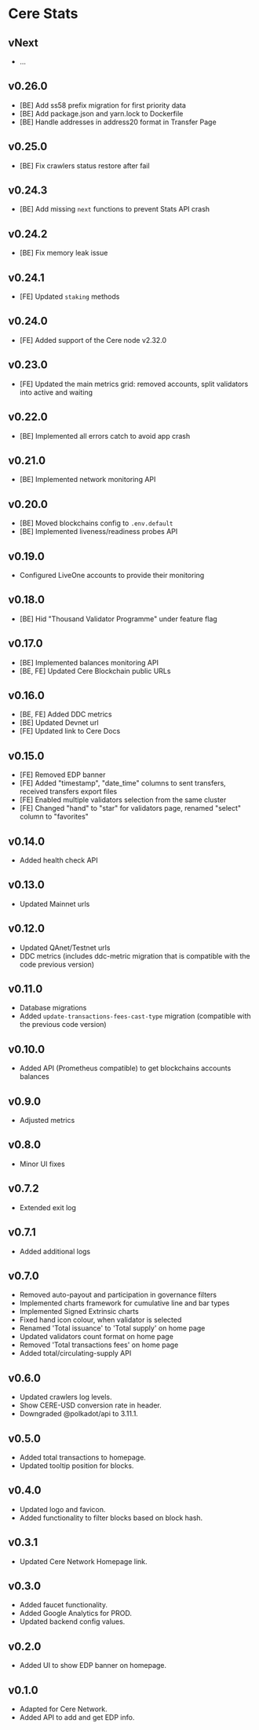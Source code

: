 # Cere Stats

## vNext
- ...

## v0.26.0
- [BE] Add ss58 prefix migration for first priority data
- [BE] Add package.json and yarn.lock to Dockerfile
- [BE] Handle addresses in address20 format in Transfer Page

## v0.25.0
- [BE] Fix crawlers status restore after fail

## v0.24.3
- [BE] Add missing `next` functions to prevent Stats API crash

## v0.24.2
- [BE] Fix memory leak issue

## v0.24.1
- [FE] Updated `staking` methods

## v0.24.0
- [FE] Added support of the Cere node v2.32.0

## v0.23.0
- [FE] Updated the main metrics grid: removed accounts, split validators into active and waiting

## v0.22.0
- [BE] Implemented all errors catch to avoid app crash

## v0.21.0
- [BE] Implemented network monitoring API

## v0.20.0
- [BE] Moved blockchains config to `.env.default`
- [BE] Implemented liveness/readiness probes API

## v0.19.0
- Configured LiveOne accounts to provide their monitoring

## v0.18.0
- [BE] Hid "Thousand Validator Programme" under feature flag

## v0.17.0
- [BE] Implemented balances monitoring API
- [BE, FE] Updated Cere Blockchain public URLs

## v0.16.0
- [BE, FE] Added DDC metrics 
- [BE] Updated Devnet url
- [FE] Updated link to Cere Docs 

## v0.15.0

- [FE] Removed EDP banner
- [FE] Added "timestamp", "date_time" columns to sent transfers, received transfers export files
- [FE] Enabled multiple validators selection from the same cluster
- [FE] Changed "hand" to "star" for validators page, renamed "select" column to "favorites"

## v0.14.0

- Added health check API

## v0.13.0

- Updated Mainnet urls

## v0.12.0

- Updated QAnet/Testnet urls
- DDC metrics (includes ddc-metric migration that is compatible with the code previous version)

## v0.11.0

- Database migrations
- Added `update-transactions-fees-cast-type` migration (compatible with the previous code version)

## v0.10.0

- Added API (Prometheus compatible) to get blockchains accounts balances 

## v0.9.0

- Adjusted metrics

## v0.8.0

- Minor UI fixes

## v0.7.2

- Extended exit log

## v0.7.1

- Added additional logs

## v0.7.0

- Removed auto-payout and participation in governance filters
- Implemented charts framework for cumulative line and bar types
- Implemented Signed Extrinsic charts
- Fixed hand icon colour, when validator is selected
- Renamed 'Total issuance' to 'Total supply' on home page
- Updated validators count format on home page
- Removed 'Total transactions fees' on home page
- Added total/circulating-supply API

## v0.6.0

- Updated crawlers log levels.
- Show CERE-USD conversion rate in header.
- Downgraded @polkadot/api to 3.11.1.

## v0.5.0

- Added total transactions to homepage.
- Updated tooltip position for blocks.

## v0.4.0

- Updated logo and favicon.
- Added functionality to filter blocks based on block hash.

## v0.3.1

- Updated Cere Network Homepage link.

## v0.3.0

- Added faucet functionality.
- Added Google Analytics for PROD.
- Updated backend config values.

## v0.2.0

- Added UI to show EDP banner on homepage.

## v0.1.0

- Adapted for Cere Network.
- Added API to add and get EDP info.
